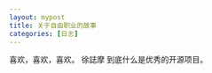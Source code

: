 ```yaml
---
layout: mypost
title: 关于自由职业的故事
categories: [日志]
---
```

















喜欢，喜欢，喜欢。
徐誌摩
到底什么是优秀的开源项目。

